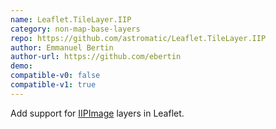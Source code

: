 ```yaml
---
name: Leaflet.TileLayer.IIP
category: non-map-base-layers
repo: https://github.com/astromatic/Leaflet.TileLayer.IIP
author: Emmanuel Bertin
author-url: https://github.com/ebertin
demo: 
compatible-v0: false
compatible-v1: true
---
```


Add support for <a href="http://iipimage.sourceforge.net/">IIPImage</a> layers in Leaflet.
